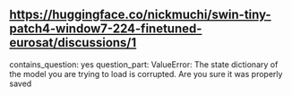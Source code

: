 ## https://huggingface.co/nickmuchi/swin-tiny-patch4-window7-224-finetuned-eurosat/discussions/1

contains_question: yes
question_part: ValueError: The state dictionary of the model you are trying to load is corrupted. Are you sure it was properly saved